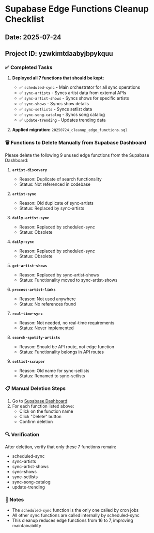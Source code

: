 # Supabase Edge Functions Cleanup Checklist

## Date: 2025-07-24
## Project ID: yzwkimtdaabyjbpykquu

### ✅ Completed Tasks

1. **Deployed all 7 functions that should be kept:**
   - ✅ `scheduled-sync` - Main orchestrator for all sync operations
   - ✅ `sync-artists` - Syncs artist data from external APIs
   - ✅ `sync-artist-shows` - Syncs shows for specific artists
   - ✅ `sync-shows` - Syncs show details
   - ✅ `sync-setlists` - Syncs setlist data
   - ✅ `sync-song-catalog` - Syncs song catalog
   - ✅ `update-trending` - Updates trending data

2. **Applied migration:** `20250724_cleanup_edge_functions.sql`

### 🗑️ Functions to Delete Manually from Supabase Dashboard

Please delete the following 9 unused edge functions from the Supabase Dashboard:

1. **`artist-discovery`**
   - Reason: Duplicate of search functionality
   - Status: Not referenced in codebase

2. **`artist-sync`**
   - Reason: Old duplicate of sync-artists
   - Status: Replaced by sync-artists

3. **`daily-artist-sync`**
   - Reason: Replaced by scheduled-sync
   - Status: Obsolete

4. **`daily-sync`**
   - Reason: Replaced by scheduled-sync
   - Status: Obsolete

5. **`get-artist-shows`**
   - Reason: Replaced by sync-artist-shows
   - Status: Functionality moved to sync-artist-shows

6. **`process-artist-links`**
   - Reason: Not used anywhere
   - Status: No references found

7. **`real-time-sync`**
   - Reason: Not needed, no real-time requirements
   - Status: Never implemented

8. **`search-spotify-artists`**
   - Reason: Should be API route, not edge function
   - Status: Functionality belongs in API routes

9. **`setlist-scraper`**
   - Reason: Old name for sync-setlists
   - Status: Renamed to sync-setlists

### 📋 Manual Deletion Steps

1. Go to [Supabase Dashboard](https://app.supabase.com/project/yzwkimtdaabyjbpykquu/functions)
2. For each function listed above:
   - Click on the function name
   - Click "Delete" button
   - Confirm deletion

### 🔍 Verification

After deletion, verify that only these 7 functions remain:
- scheduled-sync
- sync-artists
- sync-artist-shows
- sync-shows
- sync-setlists
- sync-song-catalog
- update-trending

### 📝 Notes

- The `scheduled-sync` function is the only one called by cron jobs
- All other sync functions are called internally by scheduled-sync
- This cleanup reduces edge functions from 16 to 7, improving maintainability